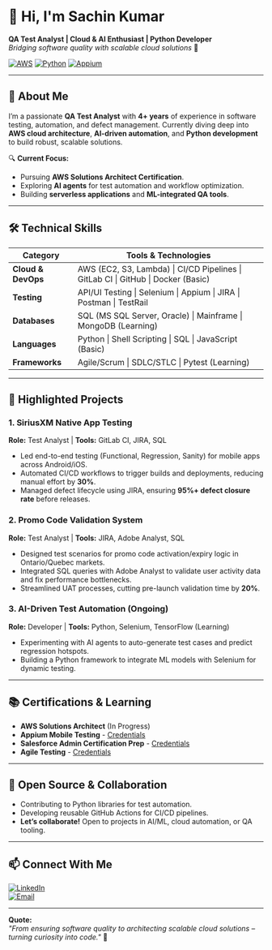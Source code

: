 # 👋 Hi, I'm Sachin Kumar  
**QA Test Analyst | Cloud & AI Enthusiast | Python Developer**  
*Bridging software quality with scalable cloud solutions* 🌟  

[![AWS](https://img.shields.io/badge/AWS-Certified%20Solutions%20Architect%20(IN%20PROGRESS)-orange)](https://aws.amazon.com/)
[![Python](https://img.shields.io/badge/Python-3.x-blue)](https://www.python.org/)
[![Appium](https://img.shields.io/badge/Appium-Mobile%20Testing-green)](https://appium.io/)

---

## 🚀 **About Me**  
I’m a passionate **QA Test Analyst** with **4+ years** of experience in software testing, automation, and defect management. Currently diving deep into **AWS cloud architecture**, **AI-driven automation**, and **Python development** to build robust, scalable solutions.  

🔍 **Current Focus:**  
- Pursuing **AWS Solutions Architect Certification**.  
- Exploring **AI agents** for test automation and workflow optimization.  
- Building **serverless applications** and **ML-integrated QA tools**.  

---

## 🛠️ **Technical Skills**  

| **Category**       | **Tools & Technologies**                                                                 |
|---------------------|------------------------------------------------------------------------------------------|
| **Cloud & DevOps**  | AWS (EC2, S3, Lambda) \| CI/CD Pipelines \| GitLab CI \| GitHub \| Docker (Basic)        |
| **Testing**         | API/UI Testing \| Selenium \| Appium \| JIRA \| Postman \| TestRail                      |
| **Databases**       | SQL (MS SQL Server, Oracle) \| Mainframe \| MongoDB (Learning)                          |
| **Languages**       | Python \| Shell Scripting \| SQL \| JavaScript (Basic)                                   |
| **Frameworks**      | Agile/Scrum \| SDLC/STLC \| Pytest (Learning)                                            |

---

## 💼 **Highlighted Projects**  

### **1. SiriusXM Native App Testing**  
**Role:** Test Analyst | **Tools:** GitLab CI, JIRA, SQL  
- Led end-to-end testing (Functional, Regression, Sanity) for mobile apps across Android/iOS.  
- Automated CI/CD workflows to trigger builds and deployments, reducing manual effort by **30%**.  
- Managed defect lifecycle using JIRA, ensuring **95%+ defect closure rate** before releases.  

### **2. Promo Code Validation System**  
**Role:** Test Analyst | **Tools:** JIRA, Adobe Analyst, SQL  
- Designed test scenarios for promo code activation/expiry logic in Ontario/Quebec markets.  
- Integrated SQL queries with Adobe Analyst to validate user activity data and fix performance bottlenecks.  
- Streamlined UAT processes, cutting pre-launch validation time by **20%**.  

### **3. AI-Driven Test Automation (Ongoing)**  
**Role:** Developer | **Tools:** Python, Selenium, TensorFlow (Learning)  
- Experimenting with AI agents to auto-generate test cases and predict regression hotspots.  
- Building a Python framework to integrate ML models with Selenium for dynamic testing.  

---

## 📚 **Certifications & Learning**  
- **AWS Solutions Architect** (In Progress)  
- **Appium Mobile Testing** - [Credentials](https://example.com)  
- **Salesforce Admin Certification Prep** - [Credentials](https://example.com)  
- **Agile Testing** - [Credentials](https://example.com)  

---

## 🌱 **Open Source & Collaboration**  
- Contributing to Python libraries for test automation.  
- Developing reusable GitHub Actions for CI/CD pipelines.  
- **Let’s collaborate!** Open to projects in AI/ML, cloud automation, or QA tooling.  

---

## 📫 **Connect With Me**  
[![LinkedIn](https://img.shields.io/badge/LinkedIn-Sachin_Kumar-blue)](https://linkedin.com/in/[your-profile])  
[![Email](https://img.shields.io/badge/Email-sachink573@gmail.com-red)](mailto:sachink573@gmail.com)  

---

**Quote:**  
*"From ensuring software quality to architecting scalable cloud solutions – turning curiosity into code."* 🚀  
<!-- Proudly created with GPRM ( https://gprm.itsvg.in ) -->
